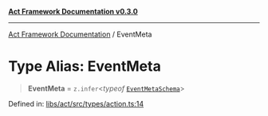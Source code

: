 [**Act Framework Documentation v0.3.0**](../README.md)

***

[Act Framework Documentation](../globals.md) / EventMeta

# Type Alias: EventMeta

> **EventMeta** = `z.infer`\<*typeof* [`EventMetaSchema`](../variables/EventMetaSchema.md)\>

Defined in: [libs/act/src/types/action.ts:14](https://github.com/Rotorsoft/act-root/blob/b40f67575d048d860d7c67a52d36c927803922d7/libs/act/src/types/action.ts#L14)
